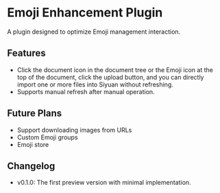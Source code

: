 # Emoji Enhancement Plugin

A plugin designed to optimize Emoji management interaction.

## Features

+ Click the document icon in the document tree or the Emoji icon at the top of the document, click the upload button, and you can directly import one or more files into Siyuan without refreshing.
+ Supports manual refresh after manual operation.

## Future Plans

+ Support downloading images from URLs
+ Custom Emoji groups
+ Emoji store

## Changelog

+ v0.1.0: The first preview version with minimal implementation.
